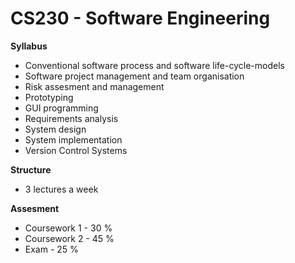 # CS230 - Software Engineering
__Syllabus__
- Conventional software process and software life-cycle-models
- Software project management and team organisation
- Risk assesment and management
- Prototyping
- GUI programming
- Requirements analysis
- System design
- System implementation
- Version Control Systems

__Structure__
- 3 lectures a week

__Assesment__
- Coursework 1 - 30 %
- Coursework 2 - 45 %
- Exam - 25 %